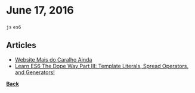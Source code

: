 # June 17, 2016

`js` `es6`

## Articles

- [Website Mais do Caralho Ainda](http://tatudobem.blog.br/websitemaisdocaralhoainda/)
- [Learn ES6 The Dope Way Part III: Template Literals, Spread Operators, and Generators!](https://medium.com/@__Masha__/learn-es6-the-dope-way-part-iii-template-literals-spread-operators-generators-592765337294#.ond3newm4)


[__Back__](../README.md#jun)
